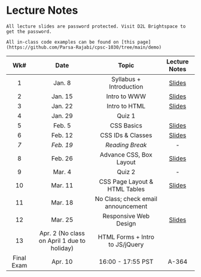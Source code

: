 # Lecture Notes

```{warning}
All lecture slides are password protected. Visit D2L Brightspace to get the password.
```

```{tip}
All in-class code examples can be found on [this page](https://github.com/Parsa-Rajabi/cpsc-1030/tree/main/demo)
```

| **Wk#** | **Date** | **Topic** | **Lecture Notes** |
|:---:|:---:|:---:|:---:|
| 1 | Jan. 8 | Syllabus + Introduction | [Slides](https://jstrieb.github.io/link-lock/#eyJ2IjoiMC4wLjEiLCJlIjoiQUgwRnNnQ1JJYXArbGtTbWxKT0d0N3RoNEdGaytZT0NrSXB3YkFMYlNZd0g5TXdoTjZhVC8zV1FNMGdEb0pHUHkydk1jRDZqLzF0WnhLVkk0SkRqcnVXdHMrRm45SXovMXhVa1Q4UTV4c1c5YTFaakVwZ3RQc2dpUS9BQkhpOFJDVHROS2FJODFYYTF3T2U3dXpDSDczMFR5ZjQ9IiwicyI6InlQOHRNekw4WnhXZzVjdDVaTFlVZUE9PSIsImkiOiJSVzFNTk45ZWF5ZTg2U0Q2In0=) |
| 2 | Jan. 15 | Intro to WWW | [Slides](https://jstrieb.github.io/link-lock/#eyJ2IjoiMC4wLjEiLCJlIjoiZUhrZDlNNXNiWTdJc2VJOU1qK3J2azNvN2FvYzU4eGpZeXNPZGQ1UlZoZ2JoU2w5SFJBZ2ZDTlkxblRxNXlkcHdEUzk2VExtaTJjN0k1c2ZYUXNYTHRwSDFxbHIzNWFZSXZSeWxKS25jVW15QUJmZXhyWFQrL2NXSzRkRW1aREo5WTFsS0RsRUJncktLbUxvUUhRVlJudTZ3UVk9IiwicyI6IkNtOW0rMUVlUllyMkVaQ2MyanRmbVE9PSIsImkiOiJieCtHMnB6Y0U4dml5dTBDIn0=) |
| 3 | Jan. 22 | Intro to HTML | [Slides](https://jstrieb.github.io/link-lock/#eyJ2IjoiMC4wLjEiLCJlIjoiRlZWc2hsOFVhUXNxNUpyUVFicWNCd3JzTGNQa1ZSbDRVdUlWNE9hMkRkRHg5UWtaTkhubHBWUGgyTDAwUldxUVZNR200bUtsRTgyZDNUQndmMC9nMUxoVVFoUHJDRG9jV1lOMWdHRDI3Smx0YlBuT0o0TGlzNXA4MzZSZWJ3elVLaGFTNlhNb3NrM09MRmRYSlo4SDRVZFVnbUk9IiwicyI6Ijh1MUczeGNqbDU1T3FTN2pyU0NjZ3c9PSIsImkiOiJBcU1JT2tWZXY4TFFLRDYxIn0=) |
| 4 | Jan. 29 | Quiz 1 |  |
| 5 | Feb. 5 | CSS Basics | [Slides](https://jstrieb.github.io/link-lock/#eyJ2IjoiMC4wLjEiLCJlIjoiOU5KYWJVUERBN0w3ODNjRTVHOHA4dC93aFVtK2xOaVl0c0xWcDRoTDFEMmVsNDdjVzE3N00rcUNTNlhwN09HdktrR1MxdzdORVRibkllZlJlQXhsM0tZWTh2SWcvY2h2UC90VTFzRTcyQ0E4dTlQcGtKSkwzc2xqR1RIY3RsN2xGS0RKRmg0WkhWWFVoRXZWdE12ZGkybXk5a2c9IiwicyI6IjJMZytCWXZXTGQzbFcvTmJlWDlHYkE9PSIsImkiOiJTWGVCNXZLSkZLRTY3d1pOIn0=)  |
| 6 | Feb. 12 | CSS IDs & Classes | [Slides](https://jstrieb.github.io/link-lock/#eyJ2IjoiMC4wLjEiLCJlIjoiMmo5aldMdytoa3ZsTXUyT2RUMktFMCtDYklyWWx6c2JDQk1VV2ZtUitmbTBjMXlXdXp4RzRKT0NLQzlyaU45TEVhK2pzL1ZiQ28xc2pGUkVOL3dQNzloVnAyVHkvTnNGSzFtYUtTaUY3Y0F4YjdEaG5OSTNVL3lQTTNYdk9oWGFjZ3h2YjZaakF0cFhSMzkwVHNYQjBScURoSlU9IiwicyI6InpsMFF4ZW1CMXI1Z2ZaaURMNVlrQ3c9PSIsImkiOiJ1V05pcUdJVDlUczUrN1lLIn0=) |
| _7_ | _Feb. 19_ | _Reading Break_ | _-_ |
| 8 | Feb. 26 | Advance CSS, Box Layout | [Slides](https://jstrieb.github.io/link-lock/#eyJ2IjoiMC4wLjEiLCJlIjoiVHZhS0R6dEpSVWU1cEpiMC85c05Qb0swMStmcjQzZ3UrOVNxckNLSjhIOTYzaEZnTEVuZ01iTENGL3ovZlJKQm5GZzUwVjl2UFAyM3VIVVFidUxVa1JGbEw0M3dOOWZuWnIvK2pNNk9DdlpNd1FpaDRjK3hHcHB2cUZqd2psaVU5WURMUDZDdVF6TEJjMUU3NlBRR0doV21NUlU9IiwicyI6Ik90Z1BSWC9lQ0YyV2xtRWlPOVp1TlE9PSIsImkiOiJ6a1RZdjFTaFpyTlphdFVEIn0=) |
| 9 | Mar. 4 | Quiz 2 | - |
| 10 | Mar. 11 | CSS Page Layout & HTML Tables | [Slides](https://jstrieb.github.io/link-lock/#eyJ2IjoiMC4wLjEiLCJlIjoiN1dORzlOY01rMmpWa2RueHlsN0QvVTc3eHhCM2JRRUhqa2MvRTQxTmlmbDNjSUJEVGU1di9RdTFNVytPWGk1LytVTG03NFVOUGdJNHk5Sjd6OVFnQzNIYTZyUDhKOTNRVExmbDJwNGs0Y3ZKaWg3N3hYelFPRERrYWUvV1lCdlJXQUIvMTVFNnRCVG1xNGRRTmQzRnpVUFJiNjQ9IiwicyI6Im80MkRyNk10aElWc3N4SkZXd1hFY2c9PSIsImkiOiJoN0liVXh3Q0dHOWxnUUdkIn0=)  |
| 11 | Mar. 18 | No Class; check email announcement |  |
| 12 | Mar. 25 | Responsive Web Design | [Slides](https://jstrieb.github.io/link-lock/#eyJ2IjoiMC4wLjEiLCJlIjoiaHpqTVJRMU1HK09YakFpdkFueGsxdHJCOEMxTEY3TUltNTdZaUQ2UzJNZExYUEVzSTYxOXpOWnk0MDZ4SkpKT0lFRi9ySzgyRUFQVTZBQUhtZHYzeGxsM2FFVnliVCtTYy8wOFNkMHlISTExODh0OGswUHoyZkhBaE1WY1dPblJ6MEVORzI0TFpnRDZ1eGJXZHNuZVFsQ1FQRVU9IiwicyI6InhPeHRENWZvZ0hYY012cllpWWN2L2c9PSIsImkiOiI1UkRCYW9Mc2Z3QTlwYURvIn0=)  |
| 13 | Apr. 2 (No class on April 1 due to holiday) | HTML Forms + Intro to JS/jQuery |  |
| Final Exam | Apr. 10 | 16:00 - 17:55 PST | A-364  |

